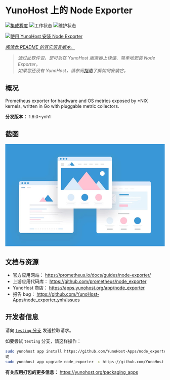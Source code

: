 <!--
注意：此 README 由 <https://github.com/YunoHost/apps/tree/master/tools/readme_generator> 自动生成
请勿手动编辑。
-->

# YunoHost 上的 Node Exporter

[![集成程度](https://apps.yunohost.org/badge/integration/node_exporter)](https://ci-apps.yunohost.org/ci/apps/node_exporter/)
![工作状态](https://apps.yunohost.org/badge/state/node_exporter)
![维护状态](https://apps.yunohost.org/badge/maintained/node_exporter)

[![使用 YunoHost 安装 Node Exporter](https://install-app.yunohost.org/install-with-yunohost.svg)](https://install-app.yunohost.org/?app=node_exporter)

*[阅读此 README 的其它语言版本。](./ALL_README.md)*

> *通过此软件包，您可以在 YunoHost 服务器上快速、简单地安装 Node Exporter。*  
> *如果您还没有 YunoHost，请参阅[指南](https://yunohost.org/install)了解如何安装它。*

## 概况

Prometheus exporter for hardware and OS metrics exposed by *NIX kernels, written in Go with pluggable metric collectors.


**分发版本：** 1.9.0~ynh1

## 截图

![Node Exporter 的截图](./doc/screenshots/example.jpg)

## 文档与资源

- 官方应用网站： <https://prometheus.io/docs/guides/node-exporter/>
- 上游应用代码库： <https://github.com/prometheus/node_exporter>
- YunoHost 商店： <https://apps.yunohost.org/app/node_exporter>
- 报告 bug： <https://github.com/YunoHost-Apps/node_exporter_ynh/issues>

## 开发者信息

请向 [`testing` 分支](https://github.com/YunoHost-Apps/node_exporter_ynh/tree/testing) 发送拉取请求。

如要尝试 `testing` 分支，请这样操作：

```bash
sudo yunohost app install https://github.com/YunoHost-Apps/node_exporter_ynh/tree/testing --debug
或
sudo yunohost app upgrade node_exporter -u https://github.com/YunoHost-Apps/node_exporter_ynh/tree/testing --debug
```

**有关应用打包的更多信息：** <https://yunohost.org/packaging_apps>
